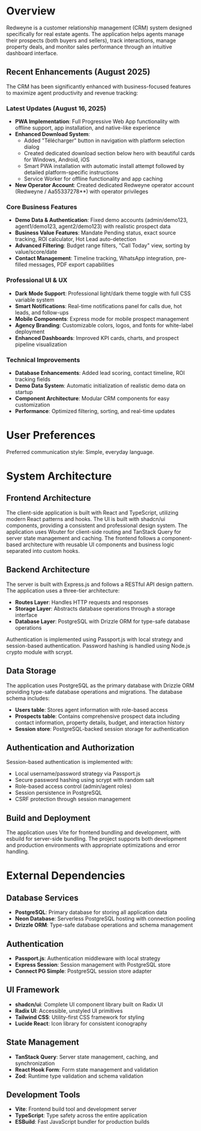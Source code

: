 # Overview

Redweyne is a customer relationship management (CRM) system designed specifically for real estate agents. The application helps agents manage their prospects (both buyers and sellers), track interactions, manage property deals, and monitor sales performance through an intuitive dashboard interface.

## Recent Enhancements (August 2025)

The CRM has been significantly enhanced with business-focused features to maximize agent productivity and revenue tracking:

### Latest Updates (August 16, 2025)
- **PWA Implementation**: Full Progressive Web App functionality with offline support, app installation, and native-like experience
- **Enhanced Download System**: 
  - Added "Télécharger" button in navigation with platform selection dialog
  - Created dedicated download section below hero with beautiful cards for Windows, Android, iOS
  - Smart PWA installation with automatic install attempt followed by detailed platform-specific instructions
  - Service Worker for offline functionality and app caching
- **New Operator Account**: Created dedicated Redweyne operator account (Redweyne / Aa55337278**) with operator privileges

### Core Business Features
- **Demo Data & Authentication**: Fixed demo accounts (admin/demo123, agent1/demo123, agent2/demo123) with realistic prospect data
- **Business Value Features**: Mandate Pending status, exact source tracking, ROI calculator, Hot Lead auto-detection
- **Advanced Filtering**: Budget range filters, "Call Today" view, sorting by value/score/date
- **Contact Management**: Timeline tracking, WhatsApp integration, pre-filled messages, PDF export capabilities

### Professional UI & UX
- **Dark Mode Support**: Professional light/dark theme toggle with full CSS variable system
- **Smart Notifications**: Real-time notifications panel for calls due, hot leads, and follow-ups
- **Mobile Components**: Express mode for mobile prospect management
- **Agency Branding**: Customizable colors, logos, and fonts for white-label deployment
- **Enhanced Dashboards**: Improved KPI cards, charts, and prospect pipeline visualization

### Technical Improvements
- **Database Enhancements**: Added lead scoring, contact timeline, ROI tracking fields
- **Demo Data System**: Automatic initialization of realistic demo data on startup
- **Component Architecture**: Modular CRM components for easy customization
- **Performance**: Optimized filtering, sorting, and real-time updates

# User Preferences

Preferred communication style: Simple, everyday language.

# System Architecture

## Frontend Architecture
The client-side application is built with React and TypeScript, utilizing modern React patterns and hooks. The UI is built with shadcn/ui components, providing a consistent and professional design system. The application uses Wouter for client-side routing and TanStack Query for server state management and caching. The frontend follows a component-based architecture with reusable UI components and business logic separated into custom hooks.

## Backend Architecture
The server is built with Express.js and follows a RESTful API design pattern. The application uses a three-tier architecture:
- **Routes Layer**: Handles HTTP requests and responses
- **Storage Layer**: Abstracts database operations through a storage interface
- **Database Layer**: PostgreSQL with Drizzle ORM for type-safe database operations

Authentication is implemented using Passport.js with local strategy and session-based authentication. Password hashing is handled using Node.js crypto module with scrypt.

## Data Storage
The application uses PostgreSQL as the primary database with Drizzle ORM providing type-safe database operations and migrations. The database schema includes:
- **Users table**: Stores agent information with role-based access
- **Prospects table**: Contains comprehensive prospect data including contact information, property details, budget, and interaction history
- **Session store**: PostgreSQL-backed session storage for authentication

## Authentication and Authorization
Session-based authentication is implemented with:
- Local username/password strategy via Passport.js
- Secure password hashing using scrypt with random salt
- Role-based access control (admin/agent roles)
- Session persistence in PostgreSQL
- CSRF protection through session management

## Build and Deployment
The application uses Vite for frontend bundling and development, with esbuild for server-side bundling. The project supports both development and production environments with appropriate optimizations and error handling.

# External Dependencies

## Database Services
- **PostgreSQL**: Primary database for storing all application data
- **Neon Database**: Serverless PostgreSQL hosting with connection pooling
- **Drizzle ORM**: Type-safe database operations and schema management

## Authentication
- **Passport.js**: Authentication middleware with local strategy
- **Express Session**: Session management with PostgreSQL store
- **Connect PG Simple**: PostgreSQL session store adapter

## UI Framework
- **shadcn/ui**: Complete UI component library built on Radix UI
- **Radix UI**: Accessible, unstyled UI primitives
- **Tailwind CSS**: Utility-first CSS framework for styling
- **Lucide React**: Icon library for consistent iconography

## State Management
- **TanStack Query**: Server state management, caching, and synchronization
- **React Hook Form**: Form state management and validation
- **Zod**: Runtime type validation and schema validation

## Development Tools
- **Vite**: Frontend build tool and development server
- **TypeScript**: Type safety across the entire application
- **ESBuild**: Fast JavaScript bundler for production builds